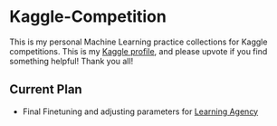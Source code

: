 # Kaggle-Competition
This is my personal Machine Learning practice collections for Kaggle competitions. This is my [Kaggle profile](https://www.kaggle.com/hugowjd), and please upvote if you find something helpful! Thank you all!


## Current Plan
* Final Finetuning and adjusting parameters for [Learning Agency](https://www.kaggle.com/competitions/learning-agency-lab-automated-essay-scoring-2)